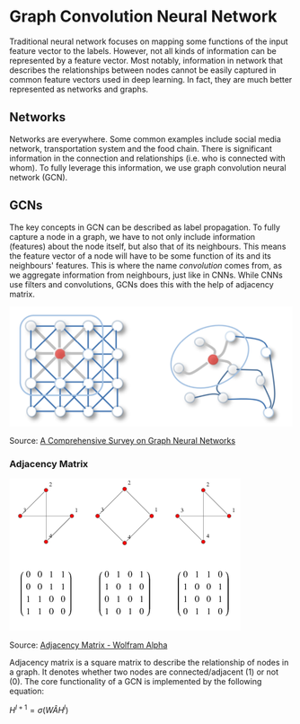 # Graph Convolution Neural Network

Traditional neural network focuses on mapping some functions of the input feature vector to the labels. However, not all kinds of information can be represented by a feature vector. Most notably, information in network that describes the relationships between nodes cannot be easily captured in common feature vectors used in deep learning. In fact, they are much better represented as networks and graphs. 

## Networks
Networks are everywhere. Some common examples include social media network, transportation system and the food chain. There is significant information in the connection and relationships (i.e. who is connected with whom). To fully leverage this information, we use graph convolution neural network (GCN).

## GCNs
The key concepts in GCN can be described as label propagation. To fully capture a node in a graph, we have to not only include information (features) about the node itself, but also that of its neighbours. This means the feature vector of a node will have to be some function of its and its neighbours' features. This is where the name *convolution* comes from, as we aggregate information from neighbours, just like in CNNs. While CNNs use filters and convolutions, GCNs does this with the help of adjacency matrix.

![](https://github.com/RussH-code/Graph-Convolutional-Neural-Network-GCN/blob/main/gcn1.PNG)

Source: <a href="https://arxiv.org/pdf/1901.00596.pdf">A Comprehensive Survey on Graph Neural Networks</a>

### Adjacency Matrix

![adj matrix](https://github.com/RussH-code/Graph-Convolutional-Neural-Network-GCN/blob/main/adjacency.gif)

Source: <a href="https://mathworld.wolfram.com/AdjacencyMatrix.html">Adjacency Matrix - Wolfram Alpha</a>

Adjacency matrix is a square matrix to describe the relationship of nodes in a graph. It denotes whether two nodes are connected/adjacent (1) or not (0). The core functionality of a GCN is implemented by the following equation:

${H}^{l+1} = \sigma({W}\hat{A}{H}^{l})$
